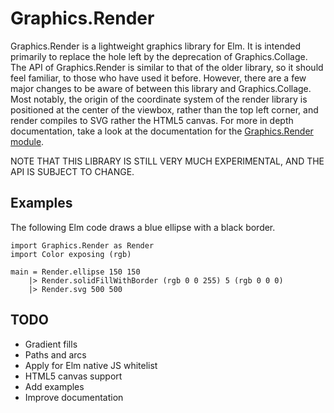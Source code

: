 # Graphics.Render

Graphics.Render is a lightweight graphics library for Elm. It is intended primarily to 
replace the hole left by the deprecation of Graphics.Collage. The API of Graphics.Render 
is similar to that of the older library, so it should feel familiar, to those who have 
used it before. However, there are a few major changes to be aware of between 
this library and Graphics.Collage. Most notably, the origin of the coordinate system of the 
render library is positioned at the center of the viewbox, rather than the top left corner, 
and render compiles to SVG rather the HTML5 canvas. For more in depth documentation, take a 
look at the documentation for the 
[Graphics.Render module](http://package.elm-lang.org/packages/Kwarrtz/render/1.0.0/Graphics-Render).

NOTE THAT THIS LIBRARY IS STILL VERY MUCH EXPERIMENTAL, AND THE API IS SUBJECT TO CHANGE.

## Examples

The following Elm code draws a blue ellipse with a black border.

    import Graphics.Render as Render
    import Color exposing (rgb)
    
    main = Render.ellipse 150 150
        |> Render.solidFillWithBorder (rgb 0 0 255) 5 (rgb 0 0 0) 
        |> Render.svg 500 500
        
## TODO

* Gradient fills
* Paths and arcs
* Apply for Elm native JS whitelist
* HTML5 canvas support
* Add examples
* Improve documentation
